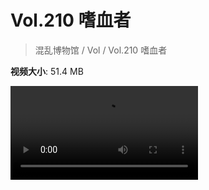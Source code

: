 # Vol.210 嗜血者

> 混乱博物馆 / Vol / Vol.210 嗜血者

**视频大小**: 51.4 MB

<div class="video"><video src="https://file.hsyhx.top/video/210.mp4" controls preload>🤔 您的浏览器不支持 video 标签</video></div>